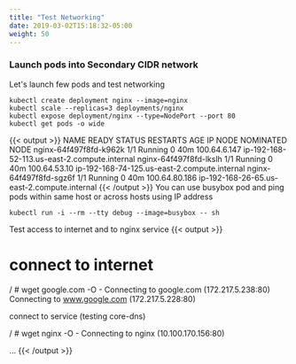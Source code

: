 ```yaml
---
title: "Test Networking"
date: 2019-03-02T15:18:32-05:00
weight: 50
---
```


### Launch pods into Secondary CIDR network

Let's launch few pods and test networking
```
kubectl create deployment nginx --image=nginx
kubectl scale --replicas=3 deployments/nginx
kubectl expose deployment/nginx --type=NodePort --port 80
kubectl get pods -o wide
```
{{< output >}}
NAME                     READY     STATUS    RESTARTS   AGE       IP              NODE                                           NOMINATED NODE
nginx-64f497f8fd-k962k   1/1       Running   0          40m       100.64.6.147    ip-192-168-52-113.us-east-2.compute.internal   <none>
nginx-64f497f8fd-lkslh   1/1       Running   0          40m       100.64.53.10    ip-192-168-74-125.us-east-2.compute.internal   <none>
nginx-64f497f8fd-sgz6f   1/1       Running   0          40m       100.64.80.186   ip-192-168-26-65.us-east-2.compute.internal    <none>
{{< /output >}}
You can use busybox pod and ping pods within same host or across hosts using IP address

```
kubectl run -i --rm --tty debug --image=busybox -- sh
```
Test access to internet and to nginx service
{{< output >}}
# connect to internet
/ # wget google.com -O -
Connecting to google.com (172.217.5.238:80)
Connecting to www.google.com (172.217.5.228:80)
<!doctype html><html itemscope="" itemtype="http://schema.org/WebPage" lang="en"><head><meta content="Search the world's information, including webpages, images, videos and more. Google has many special
...

# connect to service (testing core-dns)
/ # wget nginx -O -
Connecting to nginx (10.100.170.156:80)
<!DOCTYPE html>
<html>
<head>
<title>Welcome to nginx!</title>
...
{{< /output >}}

